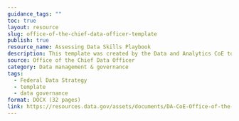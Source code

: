 ```yaml
---
guidance_tags: ""
toc: true
layout: resource
slug: office-of-the-chief-data-officer-template
publish: true
resource_name: Assessing Data Skills Playbook
description: This template was created by the Data and Analytics CoE to help agencies build an Office of the Chief Data Officer Charter.  
source: Office of the Chief Data Officer
category: Data management & governance
tags:
  - Federal Data Strategy
  - template
  - data governance
format: DOCX (32 pages)
link: https://resources.data.gov/assets/documents/DA-CoE-Office-of-the-Chief-Data-Officer-(OCDO)-Charter-Template.docx
---
```

